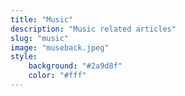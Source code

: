 ```yaml
---
title: "Music"
description: "Music related articles"
slug: "music"
image: "museback.jpeg"
style:
    background: "#2a9d8f"
    color: "#fff"
---
```


